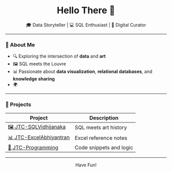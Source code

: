 <h1 align="center">Hello There 👋</h1>

<p align="center">
  🎓 Data Storyteller | 💻 SQL Enthusiast | 🎨 Digital Curator  
</p>

---

### 🧠 About Me

- 🔍 Exploring the intersection of **data** and **art**
- 🖼️ SQL meets the Louvre
- 📊 Passionate about **data visualization**, **relational databases**, and **knowledge sharing**
- 🌍 

---

### 🚀 Projects

| Project | Description |
|--------|-------------|
| [🖼️ JTC-SQLVidhijanaka](https://github.com/SimhaRepublik5885/JTC-SQLVidhijanaka) | SQL meets art history |
| [📊 JTC-ExcelAbhiyantran](https://github.com/SimhaRepublik5885/JTC-ExcelAbhiyantran) | Excel reference notes |
| [🧠 JTC-Programming](https://github.com/SimhaRepublik5885/JTC-Programming) | Code snippets and logic |

---

<p align="center">
  Have Fun!
</p>
